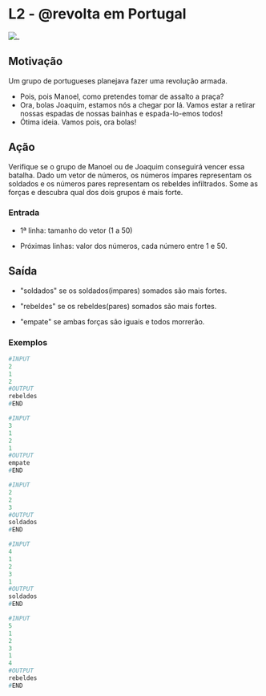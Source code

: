 # L2 - @revolta em Portugal

![_](cover.jpg)

## Motivação

Um grupo de portugueses planejava fazer uma revolução armada.

* Pois, pois Manoel, como pretendes tomar de assalto a praça?
* Ora, bolas Joaquim, estamos nós a chegar por lá. Vamos estar a retirar nossas espadas de nossas bainhas e espada-lo-emos todos!
* Ótima ideia. Vamos pois, ora bolas!

## Ação

Verifique se o grupo de Manoel ou de Joaquim conseguirá vencer essa batalha. Dado um vetor de números, os números ímpares representam os soldados e os números pares representam os rebeldes infiltrados. Some as forças e descubra qual dos dois grupos é mais forte.

### Entrada

* 1ª linha: tamanho do vetor (1 a 50)

* Próximas linhas: valor dos números, cada número entre 1 e 50.

## Saída

* "soldados" se os soldados(impares) somados são mais fortes.

* "rebeldes" se os rebeldes(pares) somados são mais fortes.

* "empate" se ambas forças são iguais e todos morrerão.

### Exemplos

``` py
#INPUT
2
1
2
#OUTPUT
rebeldes
#END
```

```py
#INPUT
3
1
2
1
#OUTPUT
empate
#END
```

```py
#INPUT
2
2
3
#OUTPUT
soldados
#END
```

```py
#INPUT
4
1
2
3
1
#OUTPUT
soldados
#END
```

```py
#INPUT
5
1
2
3
1
4
#OUTPUT
rebeldes
#END
```
